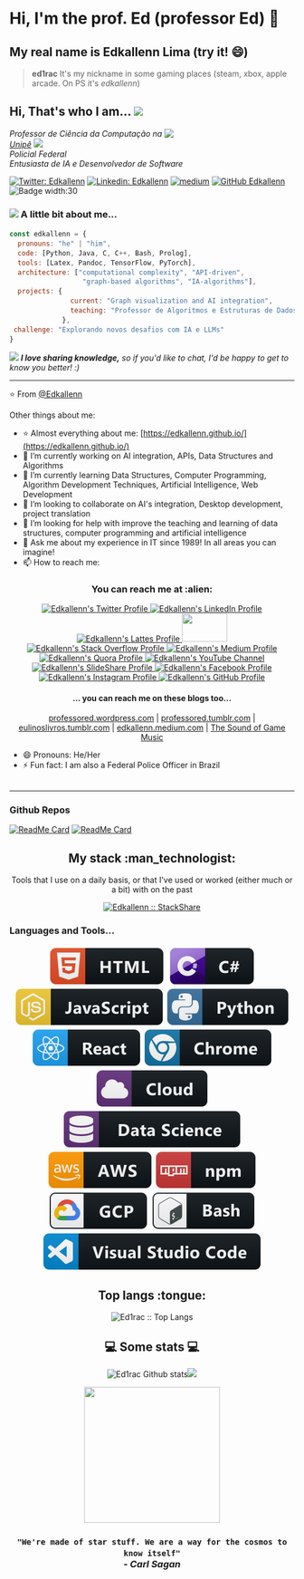 # Hi, I'm the prof. Ed (professor Ed) 👋
## My real name is Edkallenn Lima (try it! 😄)
> **ed1rac** It's my nickname in some gaming places (steam, xbox, apple arcade. On PS it's _edkallenn_)

<h2> Hi, That's who I am... <img src="https://media3.giphy.com/media/VG294aYN1FbRyhtrz3/200.webp" width="50"></h2>
<img align='right' src="https://media3.giphy.com/media/ZVik7pBtu9dNS/200.webp?cid=ecf05e476bkgvfty25qbtja9bhymycvdy52dcwu8rhrpczf8&ep=v1_gifs_search&rid=200.webp&ct=g" width="230">
<!--  
https://media.giphy.com/media/M9gbBd9nbDrOTu1Mqx/giphy.gif
-->
<p><em>Professor de Ciência da Computação na <a href="https://www.unipe.br/">Unipê</a> <img src="https://media.giphy.com/media/fYSnHlufseco8Fh93Z/giphy.gif" width="30"></br>Policial Federal</br>Entusiasta de IA e Desenvolvedor de Software 
</em></p>

[![Twitter: Edkallenn](https://img.shields.io/twitter/follow/edkallenn?style=social)](https://twitter.com/edkallenn)
[![Linkedin: Edkallenn](https://img.shields.io/badge/-edkallenn-blue?style=flat-square&logo=Linkedin&logoColor=white&link=https://www.linkedin.com/in/edkallenn/)](https://www.linkedin.com/in/edkallenn/)
[![medium](https://aleen42.github.io/badges/src/medium.svg)](https://medium.com/@edkallenn)
[![GitHub Edkallenn](https://img.shields.io/github/followers/edkallenn?label=follow&style=social)](https://github.com/edkallenn)
![Badge width:30](https://img.shields.io/badge/Prof-Ed-%237159c1?style=for-the-badge&logo=ghost)

### <img src="https://media.giphy.com/media/VgCDAzcKvsR6OM0uWg/giphy.gif" width="50"> A little bit about me...

```javascript
const edkallenn = {
  pronouns: "he" | "him",
  code: [Python, Java, C, C++, Bash, Prolog],
  tools: [Latex, Pandoc, TensorFlow, PyTorch],
  architecture: ["computational complexity", "API-driven",
                  "graph-based algorithms", "IA-algorithms"],
  projects: {
               current: "Graph visualization and AI integration",
               teaching: "Professor de Algoritmos e Estruturas de Dados"
             },
 challenge: "Explorando novos desafios com IA e LLMs"
}
```

<img src="https://media.giphy.com/media/LnQjpWaON8nhr21vNW/giphy.gif" width="60"> <em><b>I love sharing knowledge,</b> so if you'd like to chat, I'd be happy to get to know you better! :)</em>

---

⭐️ From [@Edkallenn](https://github.com/edkallenn)

Other things about me:
- ⭐️ Almost everything about me: [https://edkallenn.github.io/](https://edkallenn.github.io/)
- 🔭 I’m currently working on AI integration, APIs, Data Structures and Algorithms
- 🌱 I’m currently learning Data Structures, Computer Programming, Algorithm Development Techniques, Artificial Intelligence, Web Development
- 👯 I’m looking to collaborate on AI's integration, Desktop development, project translation
- 🤔 I’m looking for help with improve the teaching and learning of data structures, computer programming and artificial intelligence
- 💬 Ask me about my experience in IT since 1989! In all areas you can imagine!
- 📫 How to reach me: 

<h3 align="center"> You can reach me at :alien:</h3>

<p align="center">

   <a href="http://twitter.com/edkallenn">
    <img src="https://www.vectorlogo.zone/logos/twitter/twitter-icon.svg" alt="Edkallenn's Twitter Profile" height="50" width="50">
  </a>

  <a href="https://www.linkedin.com/in/edkallenn">
    <img src="https://www.vectorlogo.zone/logos/linkedin/linkedin-icon.svg" alt="Edkallenn's LinkedIn Profile" height="50" width="50">
  </a>
  
  <a href="http://lattes.cnpq.br/3469088081618413">
    <img src="https://static.wixstatic.com/media/fce13b_3ba4351b39b146cfa22045dbab2e50f1~mv2.png/v1/fill/w_420,h_420,al_c,lg_1,q_85/fce13b_3ba4351b39b146cfa22045dbab2e50f1~mv2.png" alt="Edkallenn's Lattes Profile" height="50" width="50">
  </a>

  <a href="https://www.researchgate.net/profile/Edkallenn-Lima">
  <img src="https://professored.wordpress.com/wp-content/uploads/2024/09/researchgate_logo.01_green.white_.png" height="50" width="80">
</a>  
  
  <a href="https://pt.stackoverflow.com/users/71284/ed1rac">
    <img src="https://cdn.sstatic.net/Sites/stackoverflow/company/img/logos/so/so-logo.svg" alt="Edkallenn's Stack Overflow Profile" height="50" width="50">
  </a>

  <a href="https://medium.com/@edkallenn">
    <img src="https://www.vectorlogo.zone/logos/medium/medium-tile.svg" alt="Edkallenn's Medium Profile" height="50" width="50">
  </a>

<a href="https://pt.quora.com/profile/Edkallenn-Lima">
   <img src ="https://upload.wikimedia.org/wikipedia/commons/thumb/0/09/Quora_icon.svg/1200px-Quora_icon.svg.png" alt="Edkallenn's Quora Profile" height="50" width="50"> 
</a>
    
  <a href="https://www.youtube.com/@edkallenn">
    <img src="https://www.vectorlogo.zone/logos/youtube/youtube-icon.svg" alt="Edkallenn's YouTube Channel" height="50" width="50">
  </a>

  <a href="https://pt.slideshare.net/edkallenn/presentations">
    <img src="https://public.slidesharecdn.com/images/next/svg/logo/slideshare-scribd-company.svg" alt="Edkallenn's SlideShare Profile" height="50" width="50">
</a>
  
  <a href="http://www.facebook.com/edkallenn">
    <img src="https://www.vectorlogo.zone/logos/facebook/facebook-icon.svg" alt="Edkallenn's Facebook Profile" height="50" width="50">
  </a>

  <a href="http://instagram.com/edkallenn">
    <img src="https://professored.wordpress.com/wp-content/uploads/2024/09/instagram.png" alt="Edkallenn's Instagram Profile" height="50" width="50">
  </a>
  
  <a href="https://github.com/edkallenn">
    <img src="https://www.vectorlogo.zone/logos/github/github-icon.svg" alt="Edkallenn's GitHub Profile" height="50" width="50">
  </a>  
  </p>

<h4 align="center">... you can reach me on these blogs too...</h3>
<p align="center">
  <a href="http://professored.wordpress.com">professored.wordpress.com</a> |
  <a href="https://professored.tumblr.com/">professored.tumblr.com</a> |
  <a href="http://eulinoslivros.tumblr.com/">eulinoslivros.tumblr.com</a> |
  <a href="https://edkallenn.medium.com/">edkallenn.medium.com</a> |
  <a href="https://musicadegames.wordpress.com/">The Sound of Game Music</a>
</p>

- 😄 Pronouns: He/Her
- ⚡ Fun fact: I am also a Federal Police Officer in Brazil
</br></br>

---

### Github Repos

[![ReadMe Card](https://github-readme-stats.vercel.app/api/pin/?username=ed1rac&repo=AulasEstruturasDados&show_owner=true&theme=radical)](https://github.com/ed1rac/AulasEstruturasDados)
[![ReadMe Card](https://github-readme-stats.vercel.app/api/pin/?username=ed1rac&repo=unipe-estruturas-dados&show_owner=true&theme=highcontrast)](https://github.com/ed1rac/unipe-estruturas-dados)

<h2 align="center">My stack :man_technologist:</h2>

<p align="center">Tools that I use on a daily basis, or that I've used or worked (either much or a bit) with on the past</p>
<p align="center">
  <a href="https://stackshare.io/ed1rac/my-stack">
    <img src="http://img.shields.io/badge/tech-stack-0690fa.svg?style=flat" alt="Edkallenn :: StackShare" />
  </a>
</p>

### Languages and Tools...

<p align="center">
 <img src="https://raw.githubusercontent.com/8bithemant/8bithemant/master/svg/dev/languages/html.svg" alt="Twitter" style="vertical-align:top; margin:4px">
<img src="https://raw.githubusercontent.com/8bithemant/8bithemant/master/svg/dev/languages/csharp.svg"alt="Twitter" style="vertical-align:top; margin:4px"><img src="https://raw.githubusercontent.com/8bithemant/8bithemant/master/svg/dev/languages/js.svg" alt="Twitter" style="vertical-align:top; margin:4px"><img src="https://raw.githubusercontent.com/8bithemant/8bithemant/master/svg/dev/languages/python.svg" alt="Twitter" style="vertical-align:top; margin:4px"><img src="https://raw.githubusercontent.com/8bithemant/8bithemant/master/svg/dev/frameworks/react.svg" alt="Twitter" style="vertical-align:top; margin:4px"><img src="https://raw.githubusercontent.com/8bithemant/8bithemant/master/svg/dev/misc/chrome.svg" alt="Twitter" style="vertical-align:top; margin:4px"><img src="https://raw.githubusercontent.com/8bithemant/8bithemant/master/svg/dev/misc/cloud.svg" alt="Twitter" style="vertical-align:top; margin:4px"><img src="https://raw.githubusercontent.com/8bithemant/8bithemant/master/svg/dev/misc/datascience.svg" alt="Twitter" style="vertical-align:top; margin:4px"><img src="https://raw.githubusercontent.com/8bithemant/8bithemant/master/svg/dev/services/aws.svg" alt="Twitter" style="vertical-align:top; margin:4px"><img src="https://raw.githubusercontent.com/8bithemant/8bithemant/master/svg/dev/services/npm.svg" alt="Twitter" style="vertical-align:top; margin:4px"><img src="https://raw.githubusercontent.com/8bithemant/8bithemant/master/svg/dev/services/gcp.svg" alt="Twitter" style="vertical-align:top; margin:4px"><img src="https://raw.githubusercontent.com/8bithemant/8bithemant/master/svg/dev/tools/bash.svg" alt="Twitter" style="vertical-align:top; margin:4px"><img src="https://raw.githubusercontent.com/8bithemant/8bithemant/master/svg/dev/tools/visualstudio_code.svg" alt="Twitter" style="vertical-align:top; margin:4px">

</p>

<h2 align="center">Top langs :tongue:</h2>

<p align="center"><img src="https://github-readme-stats.vercel.app/api/top-langs/?username=ed1rac&langs_count=10&theme=tokyonight&layout=compact" alt="Ed1rac :: Top Langs" /></p>


<h2 align="center">💻 Some stats 💻</h2>

<p align="center">
<img src="https://github-readme-stats.vercel.app/api?username=ed1rac&show_icons=true&title_color=fff&icon_color=79ff97&text_color=9f9f9f&bg_color=151515" alt="Ed1rac Github stats"><img src="https://i.pinimg.com/originals/e4/26/70/e426702edf874b181aced1e2fa5c6cde.gif" width="260"/>
</p>


<p align="center">
<img align="middle" src="https://media.giphy.com/media/26AHqZycSplGWWPAI/giphy.gif" width="240" height="240" />
</p>

<h3 align="center"><code>"We're made of star stuff. We are a way for the cosmos to know itself"</code><br>- <i>Carl Sagan</i></h2>